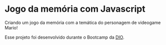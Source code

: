 # Jogo da memória com Javascript

Criando um jogo da memória com a temática do personagem de videogame Mario!

Esse projeto foi desenvolvido durante o Bootcamp da [DIO](https://www.dio.me/).


